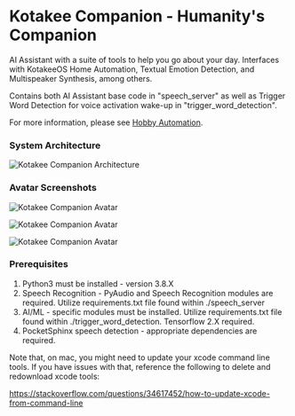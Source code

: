 # Kotakee Companion - Humanity's Companion

AI Assistant with a suite of tools to help you go about your day. Interfaces with KotakeeOS Home Automation, Textual Emotion Detection, and Multispeaker Synthesis, among others.

Contains both AI Assistant base code in "speech_server" as well as Trigger Word Detection for voice activation wake-up in "trigger_word_detection". 

For more information, please see [Hobby Automation](http://hobbyautomation.com/).

### System Architecture

![Kotakee Companion Architecture](https://i.imgur.com/nl6ncDA.png "Companion Architecture")

### Avatar Screenshots

![Kotakee Companion Avatar](https://i.imgur.com/XfAVow0.png "Companion Avatar")

![Kotakee Companion Avatar](https://i.imgur.com/Kf5f2s5.png "Companion Avatar")

![Kotakee Companion Avatar](https://i.imgur.com/T48FdAx.png "Companion Avatar")

### Prerequisites

1. Python3 must be installed - version 3.8.X
2. Speech Recognition - PyAudio and Speech Recognition modules are required.
   Utilize requirements.txt file found within ./speech_server
3. AI/ML - specific modules must be installed. Utilize requirements.txt file 
   found within ./trigger_word_detection. Tensorflow 2.X required.
4. PocketSphinx speech detection - appropriate dependencies are required.

Note that, on mac, you might need to update your xcode command line tools. If you have issues with that, reference the following to delete and redownload xcode tools:

https://stackoverflow.com/questions/34617452/how-to-update-xcode-from-command-line

